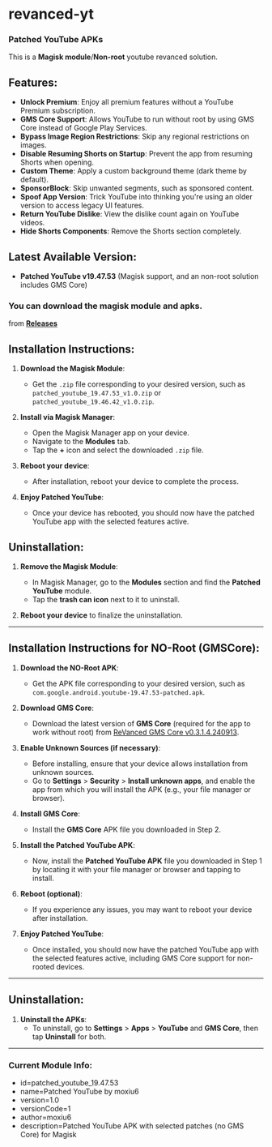 # revanced-yt

### Patched YouTube APKs

This is a **Magisk module**/**Non-root** youtube revanced solution.

## Features:
- **Unlock Premium**: Enjoy all premium features without a YouTube Premium subscription.
- **GMS Core Support**: Allows YouTube to run without root by using GMS Core instead of Google Play Services.
- **Bypass Image Region Restrictions**: Skip any regional restrictions on images.
- **Disable Resuming Shorts on Startup**: Prevent the app from resuming Shorts when opening.
- **Custom Theme**: Apply a custom background theme (dark theme by default).
- **SponsorBlock**: Skip unwanted segments, such as sponsored content.
- **Spoof App Version**: Trick YouTube into thinking you're using an older version to access legacy UI features.
- **Return YouTube Dislike**: View the dislike count again on YouTube videos.
- **Hide Shorts Components**: Remove the Shorts section completely.

## Latest Available Version:
- **Patched YouTube v19.47.53** (Magisk support, and an non-root solution includes GMS Core)

### You can download the magisk module and apks.
from **[Releases](https://github.com/moxiu64/revanced-yt/releases)**

## Installation Instructions:

1. **Download the Magisk Module**:
   - Get the `.zip` file corresponding to your desired version, such as `patched_youtube_19.47.53_v1.0.zip` or `patched_youtube_19.46.42_v1.0.zip`.

2. **Install via Magisk Manager**:
   - Open the Magisk Manager app on your device.
   - Navigate to the **Modules** tab.
   - Tap the **+** icon and select the downloaded `.zip` file.

3. **Reboot your device**:
   - After installation, reboot your device to complete the process.

4. **Enjoy Patched YouTube**:
   - Once your device has rebooted, you should now have the patched YouTube app with the selected features active.

## Uninstallation:

1. **Remove the Magisk Module**:
   - In Magisk Manager, go to the **Modules** section and find the **Patched YouTube** module.
   - Tap the **trash can icon** next to it to uninstall.

2. **Reboot your device** to finalize the uninstallation.

---

## Installation Instructions for NO-Root (GMSCore):

1. **Download the NO-Root APK**:
   - Get the APK file corresponding to your desired version, such as `com.google.android.youtube-19.47.53-patched.apk`.

2. **Download GMS Core**:
   - Download the latest version of **GMS Core** (required for the app to work without root) from [ReVanced GMS Core v0.3.1.4.240913](https://github.com/ReVanced/GmsCore/releases/tag/v0.3.1.4.240913).
   
3. **Enable Unknown Sources (if necessary)**:
   - Before installing, ensure that your device allows installation from unknown sources.
   - Go to **Settings** > **Security** > **Install unknown apps**, and enable the app from which you will install the APK (e.g., your file manager or browser).

4. **Install GMS Core**:
   - Install the **GMS Core** APK file you downloaded in Step 2.

5. **Install the Patched YouTube APK**:
   - Now, install the **Patched YouTube APK** file you downloaded in Step 1 by locating it with your file manager or browser and tapping to install.

6. **Reboot (optional)**:
   - If you experience any issues, you may want to reboot your device after installation.

7. **Enjoy Patched YouTube**:
   - Once installed, you should now have the patched YouTube app with the selected features active, including GMS Core support for non-rooted devices.

---

## Uninstallation:

1. **Uninstall the APKs**:
   - To uninstall, go to **Settings** > **Apps** > **YouTube** and **GMS Core**, then tap **Uninstall** for both.

---

### Current Module Info:
- id=patched_youtube_19.47.53
- name=Patched YouTube by moxiu6
- version=1.0
- versionCode=1
- author=moxiu6
- description=Patched YouTube APK with selected patches (no GMS Core) for Magisk
